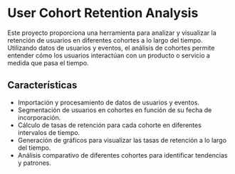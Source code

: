 # User Cohort Retention Analysis

Este proyecto proporciona una herramienta para analizar y visualizar la retención de usuarios en diferentes cohortes a lo largo del tiempo. Utilizando datos de usuarios y eventos, el análisis de cohortes permite entender cómo los usuarios interactúan con un producto o servicio a medida que pasa el tiempo.

## Características

- Importación y procesamiento de datos de usuarios y eventos.
- Segmentación de usuarios en cohortes en función de su fecha de incorporación.
- Cálculo de tasas de retención para cada cohorte en diferentes intervalos de tiempo.
- Generación de gráficos para visualizar las tasas de retención a lo largo del tiempo.
- Análisis comparativo de diferentes cohortes para identificar tendencias y patrones.
